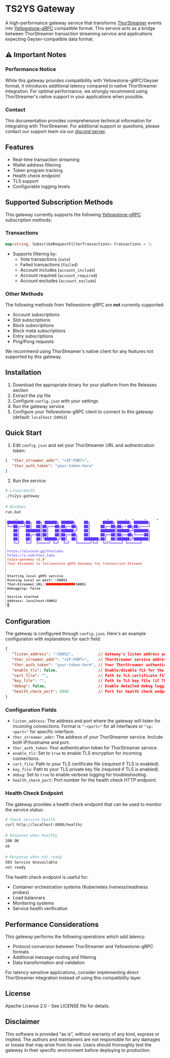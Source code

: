 # TS2YS Gateway

A high-performance gateway service that transforms [ThorStreamer](https://github.com/thorlabsDev/ThorStreamer) events into [Yellowstone-gRPC](https://github.com/rpcpool/yellowstone-grpc) compatible format. This service acts as a bridge between ThorStreamer transaction streaming service and applications expecting Geyser-compatible data format.

## ⚠️ Important Notes

### Performance Notice
While this gateway provides compatibility with Yellowstone-gRPC/Geyser format, it introduces additional latency compared to native ThorStreamer integration. For optimal performance, we strongly recommend using ThorStreamer's native support in your applications when possible.

### Contact
This documentation provides comprehensive technical information for integrating with ThorStreamer. For additional support or questions, please contact our support team via our [discord server](https://discord.gg/thorlabs).

## Features

- Real-time transaction streaming
- Wallet address filtering
- Token program tracking
- Health check endpoint
- TLS support
- Configurable logging levels

## Supported Subscription Methods

This gateway currently supports the following [Yellowstone-gRPC](https://github.com/rpcpool/yellowstone-grpc) subscription methods:

### Transactions
```go
map<string, SubscribeRequestFilterTransactions> transactions = 3;
```
- Supports filtering by:
   - Vote transactions (`vote`)
   - Failed transactions (`failed`)
   - Account includes (`account_include`)
   - Account required (`account_required`)
   - Account excludes (`account_exclude`)

### Other Methods
The following methods from Yellowstone-gRPC are **not** currently supported:
- Account subscriptions
- Slot subscriptions
- Block subscriptions
- Block meta subscriptions
- Entry subscriptions
- Ping/Pong requests

We recommend using ThorStreamer's native client for any features not supported by this gateway.

## Installation

1. Download the appropriate binary for your platform from the Releases section
2. Extract the zip file
3. Configure `config.json` with your settings
4. Run the gateway service
5. Configure your Yellowstone-gRPC client to connect to this gateway (default: `localhost:50052`)

## Quick Start

1. Edit `config.json` and set your ThorStreamer URL and authentication token:
```json
{  "thor_streamer_addr": "<IP:PORT>",
   "thor_auth_token": "your-token-here"
}
```

2. Run the service:
```bash
# Linux/macOS
./ts2ys-gateway

# Windows
run.bat
```
![img.png](img.png)

## Configuration

The gateway is configured through `config.json`. Here's an example configuration with explanations for each field:

```json
{
   "listen_address": ":50052",           // Gateway's listen address and port
   "thor_streamer_addr": "<IP:PORT>",    // ThorStreamer service address
   "thor_auth_token": "your-token-here", // Your ThorStreamer authentication token
   "enable_tls": false,                  // Enable/disable TLS for the gateway
   "cert_file": "",                      // Path to TLS certificate file (if TLS enabled)
   "key_file": "",                       // Path to TLS key file (if TLS enabled)
   "debug": false,                       // Enable detailed debug logging
   "health_check_port": 8080             // Port for health check endpoint
}
```

### Configuration Fields

- `listen_address`: The address and port where the gateway will listen for incoming connections. Format is `":<port>"` for all interfaces or `"ip:<port>"` for specific interface.
- `thor_streamer_addr`: The address of your ThorStreamer service. Include both IP/hostname and port.
- `thor_auth_token`: Your authentication token for ThorStreamer service.
- `enable_tls`: Set to `true` to enable TLS encryption for incoming connections.
- `cert_file`: Path to your TLS certificate file (required if TLS is enabled).
- `key_file`: Path to your TLS private key file (required if TLS is enabled).
- `debug`: Set to `true` to enable verbose logging for troubleshooting.
- `health_check_port`: Port number for the health check HTTP endpoint.

### Health Check Endpoint

The gateway provides a health check endpoint that can be used to monitor the service status:

```bash
# Check service health
curl http://localhost:8080/healthz

# Response when healthy
200 OK
ok

# Response when not ready
503 Service Unavailable
not ready
```

The health check endpoint is useful for:
- Container orchestration systems (Kubernetes liveness/readiness probes)
- Load balancers
- Monitoring systems
- Service health verification

## Performance Considerations

This gateway performs the following operations which add latency:
- Protocol conversion between ThorStreamer and Yellowstone-gRPC formats
- Additional message routing and filtering
- Data transformation and validation

For latency-sensitive applications, consider implementing direct ThorStreamer integration instead of using this compatibility layer.

## License

Apache License 2.0 - See LICENSE file for details.

## Disclaimer
This software is provided "as is", without warranty of any kind, express or implied. The authors and maintainers are not responsible for any damages or losses that may arise from its use. Users should thoroughly test the gateway in their specific environment before deploying to production.
